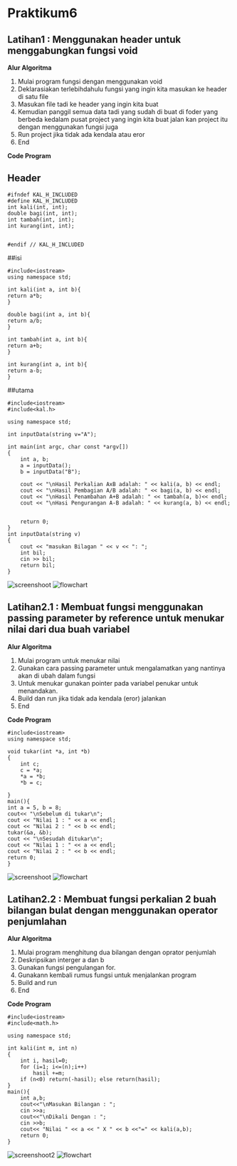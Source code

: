 # Praktikum6


## Latihan1 : Menggunakan header untuk menggabungkan fungsi void

**Alur Algoritma**
1. Mulai program fungsi dengan menggunakan void
2. Deklarasiakan terlebihdahulu fungsi yang ingin kita masukan ke header di satu file
3. Masukan file tadi ke header yang ingin kita buat
4. Kemudian panggil semua data tadi yang sudah di buat di foder yang berbeda kedalam pusat project yang ingin kita buat jalan kan project itu dengan menggunakan fungsi juga 
5. Run project jika tidak ada kendala atau eror
5. End


**Code Program**
## Header 

```
#ifndef KAL_H_INCLUDED
#define KAL_H_INCLUDED
int kali(int, int);
double bagi(int, int);
int tambah(int, int);
int kurang(int, int);


#endif // KAL_H_INCLUDED
```

##isi
```
#include<iostream>
using namespace std;

int kali(int a, int b){
return a*b;
}

double bagi(int a, int b){
return a/b;
}

int tambah(int a, int b){
return a+b;
}

int kurang(int a, int b){
return a-b;
}
```

##utama
```
#include<iostream>
#include<kal.h>

using namespace std;

int inputData(string v="A");

int main(int argc, char const *argv[])
{
    int a, b;
    a = inputData();
    b = inputData("B");

    cout << "\nHasil Perkalian AxB adalah: " << kali(a, b) << endl;
    cout << "\nHasil Pembagian A/B adalah: " << bagi(a, b) << endl;
    cout << "\nHasil Penambahan A+B adalah: " << tambah(a, b)<< endl;
    cout << "\nHasi Pengurangan A-B adalah: " << kurang(a, b) << endl;


    return 0;
}
int inputData(string v)
{
    cout << "masukan Bilagan " << v << ": ";
    int bil;
    cin >> bil;
    return bil;
}
```

![screenshoot](https://raw.githubusercontent.com/putrintans/Praktikum6/master/Latihan1/Screenshot1.png)
![flowchart](https://raw.githubusercontent.com/putrintans/Praktikum6/master/Latihan1/Flowchart1.jpg)


## Latihan2.1 : Membuat fungsi menggunakan passing parameter by reference untuk menukar nilai dari dua buah variabel

**Alur Algoritma**
1. Mulai program untuk menukar nilai 
2. Gunakan cara passing parameter untuk mengalamatkan yang nantinya akan di ubah dalam fungsi
3. Untuk menukar gunakan pointer pada variabel penukar untuk menandakan.
4. Build dan run jika tidak ada kendala (eror) jalankan
5. End

**Code Program**

```
#include<iostream>
using namespace std;

void tukar(int *a, int *b)
{
    int c;
    c = *a;
    *a = *b;
    *b = c;

}
main(){
int a = 5, b = 8;
cout<< "\nSebelum di tukar\n";
cout << "Nilai 1 : " << a << endl;
cout << "Nilai 2 : " << b << endl;
tukar(&a, &b);
cout << "\nSesudah ditukar\n";
cout << "Nilai 1 : " << a << endl;
cout << "Nilai 2 : " << b << endl;
return 0;
}
```

![screenshoot](https://raw.githubusercontent.com/putrintans/Praktikum6/master/Latihan2.1/Screenshot2.1.png)
![flowchart](https://raw.githubusercontent.com/putrintans/Praktikum6/master/Latihan2.1/Flowchart2.1.jpg)

## Latihan2.2 : Membuat fungsi perkalian 2 buah bilangan bulat dengan menggunakan operator penjumlahan

**Alur Algoritma**
1. Mulai program menghitung dua bilangan dengan oprator penjumlah
2. Deskripsikan interger a dan b
3. Gunakan fungsi pengulangan for.
4. Gunakann kembali rumus fungsi untuk menjalankan program
5. Build and run
6. End

**Code Program**

```
#include<iostream>
#include<math.h>

using namespace std;

int kali(int m, int n)
{
    int i, hasil=0;
    for (i=1; i<=(n);i++)
        hasil +=m;
    if (n<0) return(-hasil); else return(hasil);
}
main(){
    int a,b;
    cout<<"\nMasukan Bilangan : ";
    cin >>a;
    cout<<"\nDikali Dengan : ";
    cin >>b;
    cout<< "Nilai " << a << " X " << b <<"=" << kali(a,b);
    return 0;
}
```
![screenshoot2](https://raw.githubusercontent.com/putrintans/Praktikum6/master/Latihan2.2/Screenshot2.2.png)
![flowchart](https://raw.githubusercontent.com/putrintans/Praktikum6/master/Latihan2.2/Flowchart2.2.jpg)
